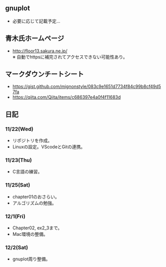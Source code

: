 ## gnuplot
- 必要に応じて記載予定...

## 青木氏ホームページ
- <http://floor13.sakura.ne.jp/>  
※ 自動でhttpsに補完されてアクセスできない可能性あり。


## マークダウンチートシート
- https://gist.github.com/mignonstyle/083c9e1651d7734f84c99b8cf49d57fa
- <https://qiita.com/Qiita/items/c686397e4a0f4f11683d>  


## 日記
### 11/22(Wed)
- リポジトリを作成。
- Linuxの設定。VScodeとGitの連携。

### 11/23(Thu)
- C言語の練習。


### 11/25(Sat)
- chapter01のおさらい。
- アルゴリズムの勉強。

### 12/1(Fri)
- Chapter02, ex2_3まで。
- Mac環境の整備。

### 12/2(Sat)
- gnuplot周り整備。
